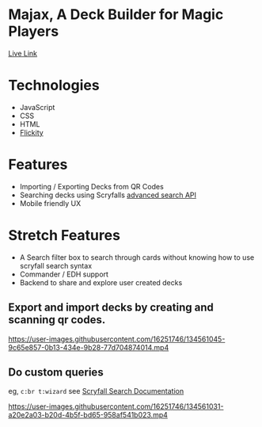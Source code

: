 # Majax, A Deck Builder for Magic Players

[Live Link](https://humbertovnavarro.github.io/majax)
# Technologies
 * JavaScript
 * CSS
 * HTML
 * [Flickity](https://flickity.metafizzy.co/) 
# Features
 * Importing / Exporting Decks from QR Codes
 * Searching decks using Scryfalls [advanced search API](https://scryfall.com/docs/syntax)
 * Mobile friendly UX
# Stretch Features
 * A Search filter box to search through cards without knowing how to use scryfall search syntax
 * Commander / EDH support
 * Backend to share and explore user created decks
## Export and import decks by creating and scanning qr codes.
https://user-images.githubusercontent.com/16251746/134561045-9c65e857-0b13-434e-9b28-77d704874014.mp4

## Do custom queries 
eg, `c:br t:wizard`
see [Scryfall Search Documentation](https://scryfall.com/advanced)

https://user-images.githubusercontent.com/16251746/134561031-a20e2a03-b20d-4b5f-bd65-958af541b023.mp4



